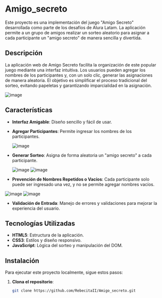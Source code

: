 # Amigo_secreto

Este proyecto es una implementación del juego "Amigo Secreto" desarrollada como parte de los desafíos de Alura Latam. La aplicación permite a un grupo de amigos realizar un sorteo aleatorio para asignar a cada participante un "amigo secreto" de manera sencilla y divertida.

## Descripción

La aplicación web de Amigo Secreto facilita la organización de este popular juego mediante una interfaz intuitiva. Los usuarios pueden agregar los nombres de los participantes y, con un solo clic, generar las asignaciones de manera aleatoria. El objetivo es simplificar el proceso tradicional del sorteo, evitando papeletas y garantizando imparcialidad en la asignación.

![image](https://github.com/user-attachments/assets/42ba6461-07db-4632-be43-2ee8c39e76ba)

## Características

- **Interfaz Amigable**: Diseño sencillo y fácil de usar.
- **Agregar Participantes**: Permite ingresar los nombres de los participantes.

   ![image](https://github.com/user-attachments/assets/3052f6f2-49fe-41d2-afa9-b5a102bd24d8)
  
- **Generar Sorteo**: Asigna de forma aleatoria un "amigo secreto" a cada participante.

  ![image](https://github.com/user-attachments/assets/2e8eb453-fc46-448d-83f9-1e6cb7566b4c)
  ![image](https://github.com/user-attachments/assets/e3b6ca9c-e2a8-41a0-ad3c-247182d987c6)
  
- **Prevención de Nombres Repetidos o Vacíos**: Cada participante solo puede ser ingresado una vez, y no se permite agregar nombres vacíos.

![image](https://github.com/user-attachments/assets/0d85dd8b-e6a5-4dc1-b303-f31d97d45b80)
![image](https://github.com/user-attachments/assets/4eea5273-0b6f-452f-be67-e2c4059a9e2c)

- **Validación de Entrada**: Manejo de errores y validaciones para mejorar la experiencia del usuario.  

## Tecnologías Utilizadas

- **HTML5**: Estructura de la aplicación.
- **CSS3**: Estilos y diseño responsivo.
- **JavaScript**: Lógica del sorteo y manipulación del DOM.

## Instalación

Para ejecutar este proyecto localmente, sigue estos pasos:

1. **Clona el repositorio**:
   ```bash
   git clone https://github.com/RebecitaII/Amigo_secreto.git

